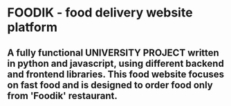 # FOODIK - food delivery website platform
## A fully functional UNIVERSITY PROJECT written in python and javascript, using different backend and frontend libraries. This food website focuses on fast food and is designed to order food only from 'Foodik' restaurant.

